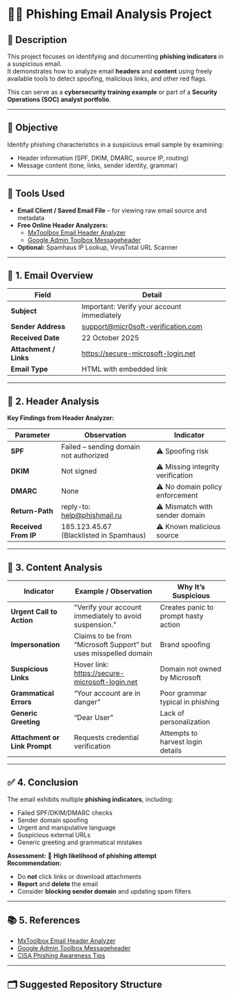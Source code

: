 # 🕵️‍♂️ Phishing Email Analysis Project

## 📝 Description
This project focuses on identifying and documenting **phishing indicators** in a suspicious email.  
It demonstrates how to analyze email **headers** and **content** using freely available tools to detect spoofing, malicious links, and other red flags.  

This can serve as a **cybersecurity training example** or part of a **Security Operations (SOC) analyst portfolio**.

---

## 🎯 Objective
Identify phishing characteristics in a suspicious email sample by examining:
- Header information (SPF, DKIM, DMARC, source IP, routing)
- Message content (tone, links, sender identity, grammar)

---

## 🧰 Tools Used
- **Email Client / Saved Email File** – for viewing raw email source and metadata  
- **Free Online Header Analyzers:**
  - [MxToolbox Email Header Analyzer](https://mxtoolbox.com/EmailHeaders.aspx)
  - [Google Admin Toolbox Messageheader](https://toolbox.googleapps.com/apps/messageheader/)
- **Optional:** Spamhaus IP Lookup, VirusTotal URL Scanner

---

## 📧 1. Email Overview
| Field | Detail |
|--------|---------|
| **Subject** | Important: Verify your account immediately |
| **Sender Address** | support@micr0soft-verification.com |
| **Received Date** | 22 October 2025 |
| **Attachment / Links** | https://secure-microsoft-login.net |
| **Email Type** | HTML with embedded link |

---

## 🧾 2. Header Analysis
**Key Findings from Header Analyzer:**

| Parameter | Observation | Indicator |
|------------|--------------|------------|
| **SPF** | Failed – sending domain not authorized | ⚠️ Spoofing risk |
| **DKIM** | Not signed | ⚠️ Missing integrity verification |
| **DMARC** | None | ⚠️ No domain policy enforcement |
| **Return-Path** | reply-to: help@phishmail.ru | ⚠️ Mismatch with sender domain |
| **Received From IP** | 185.123.45.67 (Blacklisted in Spamhaus) | ⚠️ Known malicious source |

---

## 🧠 3. Content Analysis
| Indicator | Example / Observation | Why It’s Suspicious |
|------------|------------------------|----------------------|
| **Urgent Call to Action** | "Verify your account immediately to avoid suspension." | Creates panic to prompt hasty action |
| **Impersonation** | Claims to be from “Microsoft Support” but uses misspelled domain | Brand spoofing |
| **Suspicious Links** | Hover link: https://secure-microsoft-login.net | Domain not owned by Microsoft |
| **Grammatical Errors** | “Your account are in danger” | Poor grammar typical in phishing |
| **Generic Greeting** | “Dear User” | Lack of personalization |
| **Attachment or Link Prompt** | Requests credential verification | Attempts to harvest login details |

---

## ✅ 4. Conclusion
The email exhibits multiple **phishing indicators**, including:
- Failed SPF/DKIM/DMARC checks  
- Sender domain spoofing  
- Urgent and manipulative language  
- Suspicious external URLs  
- Generic greeting and grammatical mistakes  

**Assessment:** 🔴 **High likelihood of phishing attempt**  
**Recommendation:**  
- Do **not** click links or download attachments  
- **Report** and **delete** the email  
- Consider **blocking sender domain** and updating spam filters

---

## 📚 5. References
- [MxToolbox Email Header Analyzer](https://mxtoolbox.com/EmailHeaders.aspx)  
- [Google Admin Toolbox Messageheader](https://toolbox.googleapps.com/apps/messageheader/)  
- [CISA Phishing Awareness Tips](https://www.cisa.gov/resources-tools/resources/stopthinkconnect-phishing-tips)

---

## 🗂️ Suggested Repository Structure

